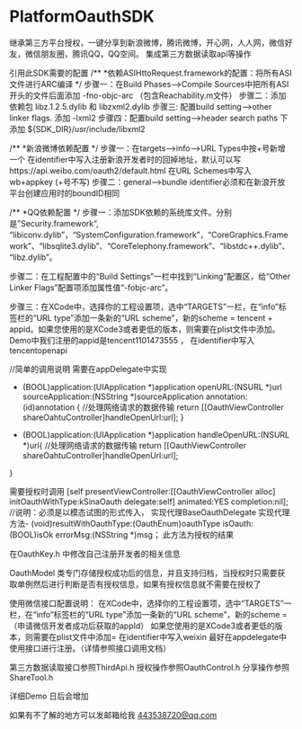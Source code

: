 PlatformOauthSDK
================

继承第三方平台授权，一键分享到新浪微博，腾讯微博，开心网，人人网，微信好友，微信朋友圈，腾讯QQ，QQ空间。 集成第三方数据读取api等操作


引用此SDK需要的配置
/**
  *依赖ASIHttoRequest.framework的配置：将所有ASI文件进行ARC编译
  */
步骤一：在Build Phases—>Compile Sources中把所有ASI开头的文件后面添加 -fno-objc-arc （包含Reachability.m文件）
步骤二：添加依赖包 libz.1.2.5.dylib 和 libzxml2.dylib
步骤三:   配置build setting——>other linker  flags. 添加 -lxml2
步骤四：配置build setting——>header search paths 下添加 ${SDK_DIR}/usr/include/libxml2

/**
  *新浪微博依赖配置
  */
步骤一：在targets—>info—>URL Types中按+号新增一个    在identifier中写入注册新浪开发者时的回掉地址，默认可以写https://api.weibo.com/oauth2/default.html     在URL Schemes中写入wb+appkey
(+号不写)
步骤二：general—>bundle identifier必须和在新浪开放平台创建应用时的boundID相同

/**
  *QQ依赖配置
  */
步骤一：添加SDK依赖的系统库文件。分别是”Security.framework”, “libiconv.dylib”，“SystemConfiguration.framework”，“CoreGraphics.Framework”、“libsqlite3.dylib”、“CoreTelephony.framework”、“libstdc++.dylib”、“libz.dylib”。

步骤二：在工程配置中的“Build Settings”一栏中找到“Linking”配置区，给“Other Linker Flags”配置项添加属性值“-fobjc-arc”。

步骤三：在XCode中，选择你的工程设置项，选中“TARGETS”一栏，在“info”标签栏的“URL type”添加一条新的“URL scheme”，新的scheme = tencent + appid。如果您使用的是XCode3或者更低的版本，则需要在plist文件中添加。Demo中我们注册的appid是tencent1101473555 ， 在identifier中写入tencentopenapi


//简单的调用说明
需要在appDelegate中实现

- (BOOL)application:(UIApplication *)application openURL:(NSURL *)url sourceApplication:(NSString *)sourceApplication annotation:(id)annotation
{
     //处理网络请求的数据传输
     return [[OauthViewController shareOahtuController]handleOpenUrl:url];
}

- (BOOL)application:(UIApplication *)application handleOpenURL:(NSURL *)url{
    //处理网络请求的数据传输
     return [[OauthViewController shareOahtuController]handleOpenUrl:url];

}

需要授权时调用
[self presentViewController:[[OauthViewController alloc] initOauthWithType:kSinaOauth delegate:self] animated:YES completion:nil];
//说明：必须是以模态试图的形式传入，
实现代理BaseOauthDelegate
实现代理方法- (void)resultWithOauthType:(OauthEnum)oauthType isOauth:(BOOL)isOk errorMsg:(NSString *)msg；
此方法为授权的结果

在OauthKey.h 中修改自己注册开发者的相关信息


OauthModel 类专门存储授权成功后的信息，并且支持归档，当授权时只需要获取单例然后进行判断是否有授权信息，如果有授权信息就不需要在授权了


使用微信接口配置说明：
在XCode中，选择你的工程设置项，选中“TARGETS”一栏，在“info”标签栏的“URL type”添加一条新的“URL scheme”，新的scheme = （申请微信开发者成功后获取的appId） 如果您使用的是XCode3或者更低的版本，则需要在plist文件中添加= 在identifier中写入weixin
最好在appdelegate中使用接口进行注册。（详情参照接口调用文档）


第三方数据读取接口参照ThirdApi.h
授权操作参照OauthControl.h
分享操作参照ShareTool.h 

详细Demo 日后会增加

如果有不了解的地方可以发邮箱给我 443538720@qq.com
